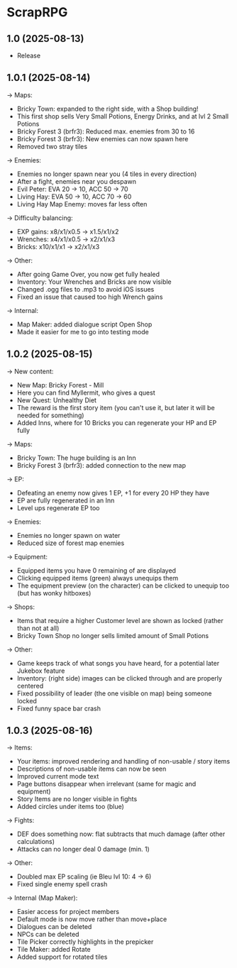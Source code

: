 ﻿# ScrapRPG
## 1.0 (2025-08-13)
- Release 



## 1.0.1 (2025-08-14)
-> Maps:
- Bricky Town: expanded to the right side, with a Shop building!
- This first shop sells Very Small Potions, Energy Drinks, and at lvl 2 Small Potions
- Bricky Forest 3 (brfr3): Reduced max. enemies from 30 to 16
- Bricky Forest 3 (brfr3): New enemies can now spawn here
- Removed two stray tiles

-> Enemies:
- Enemies no longer spawn near you (4 tiles in every direction)
- After a fight, enemies near you despawn
- Evil Peter: EVA 20 -> 10, ACC 50 -> 70
- Living Hay: EVA 50 -> 10, ACC 70 -> 60
- Living Hay Map Enemy: moves far less often

-> Difficulty balancing:
- EXP gains: x8/x1/x0.5 -> x1.5/x1/x2
- Wrenches: x4/x1/x0.5 -> x2/x1/x3
- Bricks: x10/x1/x1 -> x2/x1/x3

-> Other:
- After going Game Over, you now get fully healed
- Inventory: Your Wrenches and Bricks are now visible
- Changed .ogg files to .mp3 to avoid iOS issues
- Fixed an issue that caused too high Wrench gains

-> Internal:
- Map Maker: added dialogue script Open Shop
- Made it easier for me to go into testing mode



## 1.0.2 (2025-08-15)
-> New content:
- New Map: Bricky Forest - Mill
- Here you can find Myllermit, who gives a quest
- New Quest: Unhealthy Diet
- The reward is the first story item (you can't use it, but later it will be needed for something)
- Added Inns, where for 10 Bricks you can regenerate your HP and EP fully

-> Maps:
- Bricky Town: The huge building is an Inn
- Bricky Forest 3 (brfr3): added connection to the new map

-> EP:
- Defeating an enemy now gives 1 EP, +1 for every 20 HP they have
- EP are fully regenerated in an Inn
- Level ups regenerate EP too

-> Enemies:
- Enemies no longer spawn on water
- Reduced size of forest map enemies

-> Equipment:
- Equipped items you have 0 remaining of are displayed
- Clicking equipped items (green) always unequips them
- The equipment preview (on the character) can be clicked to unequip too (but has wonky hitboxes)

-> Shops:
- Items that require a higher Customer level are shown as locked (rather than not at all)
- Bricky Town Shop no longer sells limited amount of Small Potions

-> Other:
- Game keeps track of what songs you have heard, for a potential later Jukebox feature
- Inventory: (right side) images can be clicked through and are properly centered
- Fixed possibility of leader (the one visible on map) being someone locked
- Fixed funny space bar crash



## 1.0.3 (2025-08-16)
-> Items:
- Your items: improved rendering and handling of non-usable / story items
- Descriptions of non-usable items can now be seen
- Improved current mode text
- Page buttons disappear when irrelevant (same for magic and equipment)
- Story Items are no longer visible in fights
- Added circles under items too (blue)

-> Fights:
- DEF does something now: flat subtracts that much damage (after other calculations)
- Attacks can no longer deal 0 damage (min. 1)

-> Other:
- Doubled max EP scaling (ie Bleu lvl 10: 4 -> 6)
- Fixed single enemy spell crash

-> Internal (Map Maker):
- Easier access for project members
- Default mode is now move rather than move+place
- Dialogues can be deleted
- NPCs can be deleted
- Tile Picker correctly highlights in the prepicker
- Tile Maker: added Rotate
- Added support for rotated tiles